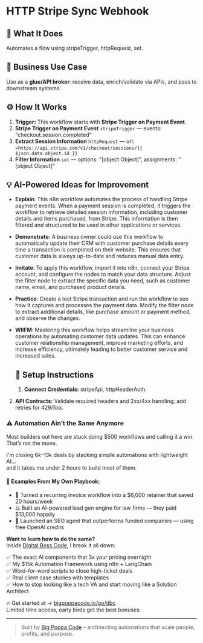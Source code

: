 # HTTP Stripe Sync Webhook
  ## 🚀 What It Does
  Automates a flow using stripeTrigger, httpRequest, set.
  
  ## 💼 Business Use Case
  Use as a **glue/API broker**: receive data, enrich/validate via APIs, and pass to downstream systems.
  
  ## ⚙️ How It Works
  1. **Trigger:** This workflow starts with **Stripe Trigger on Payment Event**.
  2. **Stripe Trigger on Payment Event** `stripeTrigger` — events: "checkout.session.completed"
3. **Extract Session Information** `httpRequest` — url: `=https://api.stripe.com/v1/checkout/sessions/{{ $json.data.object.id }}`
4. **Filter Information** `set` — options: "[object Object]", assignments: "[object Object]"
  
  ## 💡 AI-Powered Ideas for Improvement
  - **Explain**: This n8n workflow automates the process of handling Stripe payment events. When a payment session is completed, it triggers the workflow to retrieve detailed session information, including customer details and items purchased, from Stripe. This information is then filtered and structured to be used in other applications or services.

- **Demonstrate**: A business owner could use this workflow to automatically update their CRM with customer purchase details every time a transaction is completed on their website. This ensures that customer data is always up-to-date and reduces manual data entry.

- **Imitate**: To apply this workflow, import it into n8n, connect your Stripe account, and configure the nodes to match your data structure. Adjust the filter node to extract the specific data you need, such as customer name, email, and purchased product details.

- **Practice**: Create a test Stripe transaction and run the workflow to see how it captures and processes the payment data. Modify the filter node to extract additional details, like purchase amount or payment method, and observe the changes.

- **WIIFM**: Mastering this workflow helps streamline your business operations by automating customer data updates. This can enhance customer relationship management, improve marketing efforts, and increase efficiency, ultimately leading to better customer service and increased sales.
  
  ## 🔧 Setup Instructions
  1. **Connect Credentials:** stripeApi, httpHeaderAuth.
2. **API Contracts:** Validate required headers and 2xx/4xx handling; add retries for 429/5xx.
  
### ⚠️ Automation Ain’t the Same Anymore

Most builders out here are stuck doing $500 workflows and calling it a win.  
That’s not the move.  

I'm closing $6k–$13k deals by stacking simple automations with lightweight AI...  
and it takes me under 2 hours to build most of them.

#### 🧠 Examples From My Own Playbook:
- 🔁 Turned a recurring invoice workflow into a $6,000 retainer that saved 20 hours/week  
- ⚖️ Built an AI-powered lead gen engine for law firms — they paid $13,000 happily  
- 🚀 Launched an SEO agent that outperforms funded companies — using free OpenAI credits  

**Want to learn how to do the same?**  
Inside [Digital Boss Code](https://bigpoppacode.io/go/dbc), I break it all down:

✅ The exact AI components that 3x your pricing overnight  
✅ My $15k Automation Framework using n8n + LangChain  
✅ Word-for-word scripts to close high-ticket deals  
✅ Real client case studies with templates  
✅ How to stop looking like a tech VA and start moving like a Solution Architect  

🔥 Get started at → [bigpoppacode.io/go/dbc](https://bigpoppacode.io/go/dbc)  
Limited time access, early birds get the best bonuses.

---
> Built by [Big Poppa Code](https://bigpoppacode.io) – architecting automations that scale people, profits, and purpose.
  